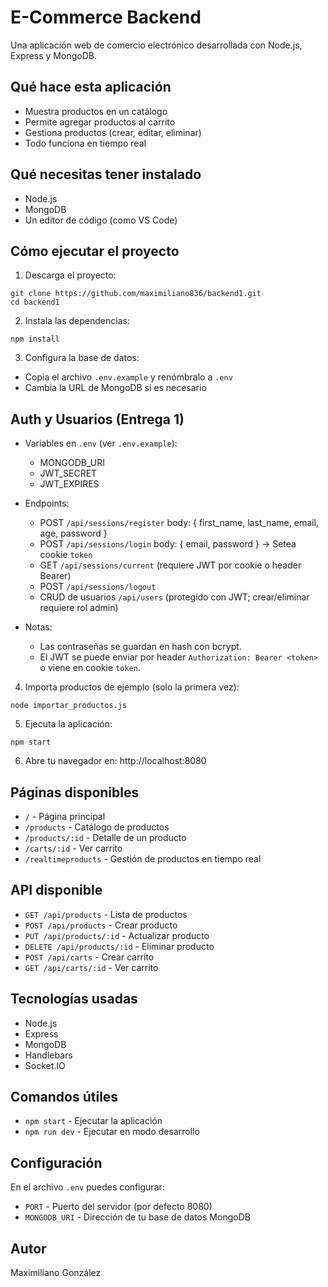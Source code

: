 # E-Commerce Backend

Una aplicación web de comercio electrónico desarrollada con Node.js, Express y MongoDB.

## Qué hace esta aplicación

- Muestra productos en un catálogo
- Permite agregar productos al carrito
- Gestiona productos (crear, editar, eliminar)
- Todo funciona en tiempo real

## Qué necesitas tener instalado

- Node.js
- MongoDB
- Un editor de código (como VS Code)

## Cómo ejecutar el proyecto

1. Descarga el proyecto:
```
git clone https://github.com/maximiliano836/backend1.git
cd backend1
```

2. Instala las dependencias:
```
npm install
```

3. Configura la base de datos:
- Copia el archivo `.env.example` y renómbralo a `.env`
- Cambia la URL de MongoDB si es necesario

## Auth y Usuarios (Entrega 1)

- Variables en `.env` (ver `.env.example`):
	- MONGODB_URI
	- JWT_SECRET
	- JWT_EXPIRES

- Endpoints:
	- POST `/api/sessions/register` body: { first_name, last_name, email, age, password }
	- POST `/api/sessions/login` body: { email, password } -> Setea cookie `token`
	- GET `/api/sessions/current` (requiere JWT por cookie o header Bearer)
	- POST `/api/sessions/logout`
	- CRUD de usuarios `/api/users` (protegido con JWT; crear/eliminar requiere rol admin)

- Notas:
	- Las contraseñas se guardan en hash con bcrypt.
	- El JWT se puede enviar por header `Authorization: Bearer <token>` o viene en cookie `token`.
4. Importa productos de ejemplo (solo la primera vez):
```
node importar_productos.js
```

5. Ejecuta la aplicación:
```
npm start
```

6. Abre tu navegador en: http://localhost:8080

## Páginas disponibles

- `/` - Página principal
- `/products` - Catálogo de productos
- `/products/:id` - Detalle de un producto
- `/carts/:id` - Ver carrito
- `/realtimeproducts` - Gestión de productos en tiempo real

## API disponible

- `GET /api/products` - Lista de productos
- `POST /api/products` - Crear producto
- `PUT /api/products/:id` - Actualizar producto
- `DELETE /api/products/:id` - Eliminar producto
- `POST /api/carts` - Crear carrito
- `GET /api/carts/:id` - Ver carrito

## Tecnologías usadas

- Node.js
- Express
- MongoDB
- Handlebars
- Socket.IO

## Comandos útiles

- `npm start` - Ejecutar la aplicación
- `npm run dev` - Ejecutar en modo desarrollo

## Configuración

En el archivo `.env` puedes configurar:
- `PORT` - Puerto del servidor (por defecto 8080)
- `MONGODB_URI` - Dirección de tu base de datos MongoDB

## Autor

Maximiliano González
